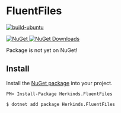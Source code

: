 # FluentFiles

[![build-ubuntu](https://github.com/herkinds/FluentFiles/workflows/build-ubuntu/badge.svg)](https://github.com/herkinds/FluentFiles/actions)

[![NuGet][nuget-badge] ![NuGet Downloads][nuget-download-badge]][nuget]

[nuget]: https://www.nuget.org/packages/Herkinds.FluentFiles/
[nuget-badge]: https://img.shields.io/nuget/v/Herkinds.FluentFiles.svg?style=flat-square
[nuget-download-badge]: https://img.shields.io/nuget/dt/Herkinds.FluentFiles?style=flat-square

Package is not yet on NuGet!

## Install

Install the [NuGet package][nuget] into your project.

```
PM> Install-Package Herkinds.FluentFiles
```
```
$ dotnet add package Herkinds.FluentFiles
```
